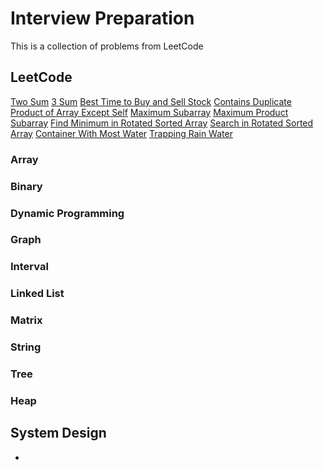 # Interview Preparation

This is a collection of problems from LeetCode

## LeetCode

[Two Sum](problems/placeholder)
[3 Sum](problems/placeholder)
[Best Time to Buy and Sell Stock](problems/placeholder)
[Contains Duplicate](problems/placeholder)
[Product of Array Except Self](problems/placeholder)
[Maximum Subarray](problems/placeholder)
[Maximum Product Subarray](problems/placeholder)
[Find Minimum in Rotated Sorted Array](problems/placeholder)
[Search in Rotated Sorted Array](problems/placeholder)
[Container With Most Water](problems/placeholder)
[Trapping Rain Water](problems/placeholder)

### Array

### Binary

### Dynamic Programming
 
### Graph

### Interval

### Linked List

### Matrix 

### String

### Tree

### Heap


## System Design

* 
